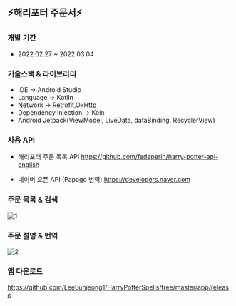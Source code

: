 ## ⚡해리포터  주문서⚡
### 개발 기간
- 2022.02.27 ~ 2022.03.04
### 기술스택 & 라이브러리
- IDE -> Android Studio
- Language -> Kotlin
- Network -> Retrofit,OkHttp
- Dependency injection -> Koin
- Android Jetpack(ViewModel, LiveData, dataBinding, RecyclerView)
### 사용 API
-  해리포터 주문 목록 API
https://github.com/fedeperin/harry-potter-api-english

- 네이버 오픈 API (Papago  번역)
https://developers.naver.com

### 주문 목록 & 검색
![1](https://user-images.githubusercontent.com/38210019/156733920-c88d0992-64bc-4299-9998-1772f8aa9f66.gif)

### 주문 설명 & 번역
![2](https://user-images.githubusercontent.com/38210019/156733924-c0d6cf91-ab7b-4b72-acba-300c58f61a0c.gif)

### 앱 다운로드
https://github.com/LeeEunjeong1/HarryPotterSpells/tree/master/app/release
